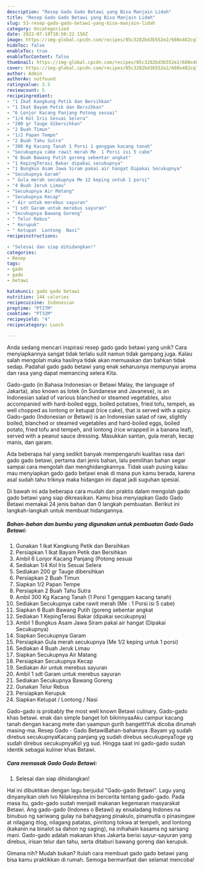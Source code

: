 ```yaml
---
description: "Resep Gado Gado Betawi yang Bisa Manjain Lidah"
title: "Resep Gado Gado Betawi yang Bisa Manjain Lidah"
slug: 53-resep-gado-gado-betawi-yang-bisa-manjain-lidah
category: Uncategorized
date: 2022-07-18T10:50:22.156Z
image: https://img-global.cpcdn.com/recipes/05c3282bd3b552e2/680x482cq70/gado-gado-betawi-foto-resep-utama.jpg
hideToc: false
enableToc: true
enableTocContent: false
thumbnail: https://img-global.cpcdn.com/recipes/05c3282bd3b552e2/680x482cq70/gado-gado-betawi-foto-resep-utama.jpg
cover: https://img-global.cpcdn.com/recipes/05c3282bd3b552e2/680x482cq70/gado-gado-betawi-foto-resep-utama.jpg
author: Admin
authorAv: notfound
ratingvalue: 3.5
reviewcount: 5
recipeingredient:
- "1 Ikat Kangkung Petik dan Bersihkan"
- "1 Ikat Bayam Petik dan Bersihkan"
- "6 Lonjor Kacang Panjang Potong sesuai"
- "1/4 Kol Iris Sesuai Selera"
- "200 gr Tauge dibersihkan"
- "2 Buah Timun"
- "1/2 Papan Tempe"
- "2 Buah Tahu Sutra"
- "300 Kg Kacang Tanah 1 Porsi 1 genggam kacang tanah"
- "Secukupnya cabe rawit merah Me  1 Porsi isi 5 cabe"
- "6 Buah Bawang Putih goreng sebentar angkat"
- "1 KepingTerasi Bakar dipakai secukupnya"
- "1 Bungkus Asam Jawa Siram pakai air hangat Dipakai Secukupnya"
- "Secukupnya Garam"
- " Gula merah secukupnya Me 12 keping untuk 1 porsi"
- "4 Buah Jeruk Limau"
- "Secukupnya Air Matang"
- "Secukupnya Kecap"
- " Air untuk merebus sayuran"
- "1 sdt Garam untuk merebus sayuran"
- "Secukupnya Bawang Goreng"
- " Telur Rebus"
- " Kerupuk"
- " Ketupat  Lontong  Nasi"
recipeinstructions:

- "Selesai dan siap dihidangkan!"
categories:
- Resep
tags:
- gado
- gado
- betawi

katakunci: gado gado betawi 
nutrition: 144 calories
recipecuisine: Indonesian
preptime: "PT27M"
cooktime: "PT32M"
recipeyield: "4"
recipecategory: Lunch

---
```





Anda sedang mencari inspirasi resep gado gado betawi yang unik? Cara menyiapkannya sangat tidak terlalu sulit namun tidak gampang juga. Kalau salah mengolah maka hasilnya tidak akan memuaskan dan bahkan tidak sedap. Padahal gado gado betawi yang enak seharusnya mempunyai aroma dan rasa yang dapat memancing selera Kita.





Gado-gado (in Bahasa Indonesian or Betawi Malay, the language of Jakarta), also known as lotek (in Sundanese and Javanese), is an Indonesian salad of various blanched or steamed vegetables, also accompanied with hard-boiled eggs, boiled potatoes, fried tofu, tempeh, as well chopped as lontong or ketupat (rice cake), that is served with a spicy. Gado-gado (Indonesian or Betawi) is an Indonesian salad of raw, slightly boiled, blanched or steamed vegetables and hard-boiled eggs, boiled potato, fried tofu and tempeh, and lontong (rice wrapped in a banana leaf), served with a peanut sauce dressing. Masukkan santan, gula merah, kecap manis, dan garam.

Ada beberapa hal yang sedikit banyak mempengaruhi kualitas rasa dari gado gado betawi, pertama dari jenis bahan, lalu pemilihan bahan segar sampai cara mengolah dan menghidangkannya. Tidak usah pusing kalau mau menyiapkan gado gado betawi enak di mana pun kamu berada, karena asal sudah tahu triknya maka hidangan ini dapat jadi suguhan spesial.






Di bawah ini ada beberapa cara mudah dan praktis dalam mengolah gado gado betawi yang siap dikreasikan. Kamu bisa menyiapkan Gado Gado Betawi memakai 24 jenis bahan dan 0 langkah pembuatan. Berikut ini langkah-langkah untuk membuat hidangannya.

<!--inarticleads1-->

##### Bahan-bahan dan bumbu yang digunakan untuk pembuatan Gado Gado Betawi:

1. Gunakan 1 Ikat Kangkung Petik dan Bersihkan
1. Persiapkan 1 Ikat Bayam Petik dan Bersihkan
1. Ambil 6 Lonjor Kacang Panjang (Potong sesuai
1. Sediakan 1/4 Kol Iris Sesuai Selera
1. Sediakan 200 gr Tauge dibersihkan
1. Persiapkan 2 Buah Timun
1. Siapkan 1/2 Papan Tempe
1. Persiapkan 2 Buah Tahu Sutra
1. Ambil 300 Kg Kacang Tanah (1 Porsi 1 genggam kacang tanah)
1. Sediakan Secukupnya cabe rawit merah (Me : 1 Porsi isi 5 cabe)
1. Siapkan 6 Buah Bawang Putih (goreng sebentar angkat
1. Sediakan 1 KepingTerasi Bakar (dipakai secukupnya)
1. Ambil 1 Bungkus Asam Jawa Siram pakai air hangat (Dipakai Secukupnya)
1. Siapkan Secukupnya Garam
1. Persiapkan  Gula merah secukupnya (Me 1/2 keping untuk 1 porsi)
1. Sediakan 4 Buah Jeruk Limau
1. Siapkan Secukupnya Air Matang
1. Persiapkan Secukupnya Kecap
1. Sediakan  Air untuk merebus sayuran
1. Ambil 1 sdt Garam untuk merebus sayuran
1. Sediakan Secukupnya Bawang Goreng
1. Gunakan  Telur Rebus
1. Persiapkan  Kerupuk
1. Siapkan  Ketupat / Lontong / Nasi


Gado-gado is probably the most well known Betawi culinary. Gado-gado khas betawi. enak dan simple banget loh bikinnyaaAku campur kacang tanah dengan kacang mete dan yaampun gurih bangetttYuk dicoba dirumah masing-ma. Resep Gado - Gado BetawiBahan-bahannya :Bayam yg sudah direbus secukupnyaKacang panjang yg sudah direbus secukupnyaToge yg sudah direbus secukupnyaKol yg sud. Hingga saat ini gado-gado sudah identik sebagai kuliner khas Betawi. 

<!--inarticleads2-->

##### Cara memasak Gado Gado Betawi:


1. Selesai dan siap dihidangkan!

Hal ini dibuktikan dengan lagu berjudul &#34;Gado-gado Betawi&#34;. Lagu yang dinyanyikan oleh Ivo Nilakreshna ini bercerita tentang gado-gado. Pada masa itu, gado-gado sudah menjadi makanan kegemaran masyarakat Betawi. Ang gado-gado (Indones o Betawi) ay ensaladang Indones na binubuo ng sariwang gulay na bahagyang pinakulo, pinamutla o pinasingaw at nilagang itlog, nilagang patatas, pinritong tokwa at tempeh, and lontong (kakanin na binalot sa dahon ng saging), na inihahain kasama ng sarsang mani. Gado-gado adalah makanan khas Jakarta berisi sayur-sayuran yang direbus, irisan telur dan tahu, serta ditaburi bawang goreng dan kerupuk. 

Gimana nih? Mudah bukan? Itulah cara membuat gado gado betawi yang bisa kamu praktikkan di rumah. Semoga bermanfaat dan selamat mencoba!
